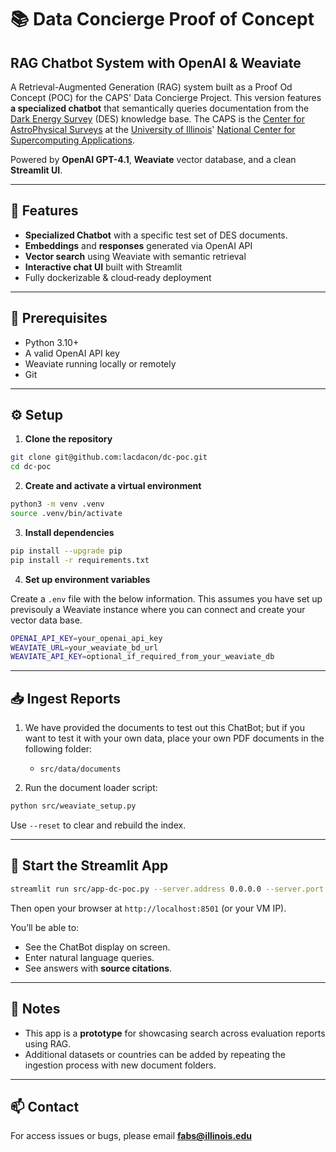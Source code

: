 # 📚 Data Concierge Proof of Concept
## RAG Chatbot System with OpenAI & Weaviate

A Retrieval-Augmented Generation (RAG) system built as a Proof Od Concept (POC) for the CAPS' Data Concierge Project. This version features **a specialized chatbot** that semantically queries documentation from the [Dark Energy Survey](https://www.darkenergysurvey.org/) (DES) knowledge base. The CAPS is the [Center for AstroPhysical Surveys](https://caps.ncsa.illinois.edu/) at the [University of Illinois](https://www.illinois.edu)' [National Center for Supercomputing Applications](https://ncsa.illinois.edu/).

Powered by **OpenAI GPT-4.1**, **Weaviate** vector database, and a clean **Streamlit UI**.

---

## 🚀 Features

- **Specialized Chatbot** with a specific test set of DES documents.
- **Embeddings** and **responses** generated via OpenAI API
- **Vector search** using Weaviate with semantic retrieval
- **Interactive chat UI** built with Streamlit
- Fully dockerizable & cloud‑ready deployment

---

## 🧰 Prerequisites

- Python 3.10+
- A valid OpenAI API key
- Weaviate running locally or remotely
- Git

---

## ⚙️ Setup

1. **Clone the repository**

```bash
git clone git@github.com:lacdacon/dc-poc.git
cd dc-poc
```

2. **Create and activate a virtual environment**

```bash
python3 -m venv .venv
source .venv/bin/activate
```

3. **Install dependencies**

```bash
pip install --upgrade pip
pip install -r requirements.txt
```

4. **Set up environment variables**

Create a `.env` file with the below information. This assumes you have set up previsouly a Weaviate instance where you can connect and create your vector data base.

```bash
OPENAI_API_KEY=your_openai_api_key
WEAVIATE_URL=your_weaviate_bd_url
WEAVIATE_API_KEY=optional_if_required_from_your_weaviate_db
```

---

## 📥 Ingest Reports

1. We have provided the documents to test out this ChatBot; but if you want to test it with your own data, place your own PDF documents in the following folder:
   - `src/data/documents`

2. Run the document loader script:

```bash
python src/weaviate_setup.py
```

Use `--reset` to clear and rebuild the index.

---

## 💬 Start the Streamlit App

```bash
streamlit run src/app-dc-poc.py --server.address 0.0.0.0 --server.port 8501
```

Then open your browser at `http://localhost:8501` (or your VM IP).

You’ll be able to:
- See the ChatBot display on screen.
- Enter natural language queries.
- See answers with **source citations**.
---

## 🧪 Notes

- This app is a **prototype** for showcasing search across evaluation reports using RAG.
- Additional datasets or countries can be added by repeating the ingestion process with new document folders.

---

## 📫 Contact

For access issues or bugs, please email **fabs@illinois.edu**
